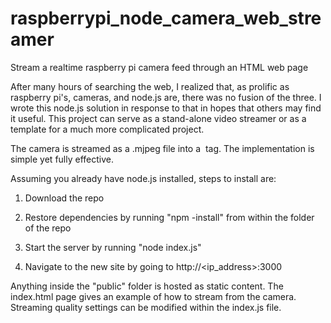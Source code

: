 # raspberrypi_node_camera_web_streamer
Stream a realtime raspberry pi camera feed through an HTML web page

After many hours of searching the web, I realized that, as prolific as raspberry pi's, cameras, and node.js are, there was no fusion of the three. I wrote this node.js solution in response to that in hopes that others may find it useful. This project can serve as a stand-alone video streamer or as a template for a much more complicated project.

The camera is streamed as a .mjpeg file into a <img> tag. The implementation is simple yet fully effective.

Assuming you already have node.js installed, steps to install are:

1) Download the repo

2) Restore dependencies by running "npm -install" from within the folder of the repo

3) Start the server by running "node index.js"

4) Navigate to the new site by going to http://<ip_address>:3000

Anything inside the "public" folder is hosted as static content. The index.html page gives an example of how to stream from the camera. Streaming quality settings can be modified within the index.js file.
